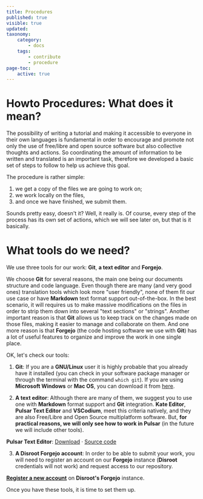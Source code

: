```yaml
---
title: Procedures
published: true
visible: true
updated:
taxonomy:
    category:
        - docs
    tags:
        - contribute
        - procedure
page-toc:
    active: true
---
```


# Howto Procedures: What does it mean?
The possibility of writing a tutorial and making it accessible to everyone in their own languages is fundamental in order to encourage and promote not only the use of free/libre and open source software but also collective thoughts and actions. So coordinating the amount of information to be written and translated is an important task, therefore we developed a basic set of steps to follow to help us achieve this goal.

The procedure is rather simple:
1. we get a copy of the files we are going to work on;
2. we work locally on the files,
3. and once we have finished, we submit them.

Sounds pretty easy, doesn't it? Well, it really is. Of course, every step of the process has its own set of actions, which we will see later on, but that is it basically.

# What tools do we need?
We use three tools for our work: **Git**, **a text editor** and **Forgejo**.

We choose **Git** for several reasons, the main one being our documents structure and code language. Even though there are many (and very good ones) translation tools which look more "user friendly", none of them fit our use case or have **Markdown** text format support out-of-the-box. In the best scenario, it will requires us to make massive modifications on the files in order to strip them down into several "text sections" or "strings". Another important reason is that **Git** allows us to keep track on the changes made on those files, making it easier to manage and collaborate on them. And one more reason is that **Forgejo** (the code hosting software we use with **Git**) has a lot of useful features to organize and improve the work in one single place.

OK, let's check our tools:

1. **Git**: If you are a **GNU/Linux** user it is highly probable that you already have it installed (you can check in your software package manager or through the terminal with the command `which git`). If you are using **Microsoft Windows** or **Mac OS**, you can download it from [here](https://git-scm.com/downloads).

2. **A text editor**: Although there are many of them, we suggest you to use one with **Markdown** format support and **Git** integration. **Kate Editor**, **Pulsar Text Editor** and **VSCodium**, meet this criteria natively, and they are also Free/Libre and Open Source multiplatform software. But, **for practical reasons, we will only see how to work in Pulsar** (in the future we will include other tools).

  **Pulsar Text Editor**: [Download](https://pulsar-edit.dev/) · [Source code](https://github.com/pulsar-edit/pulsar)


3. **A Disroot Forgejo account**: In order to be able to submit your work, you will need to register an account on our **Forgejo** instance (**Disroot** credentials will not work) and request access to our repository.

  [**Register a new account**](https://git.disroot.org/user/sign_up) on **Disroot's Forgejo** instance.

Once you have these tools, it is time to set them up.
